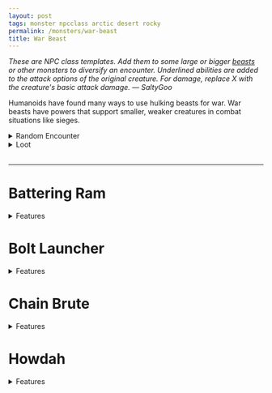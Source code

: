 ```yaml
---
layout: post
tags: monster npcclass arctic desert rocky
permalink: /monsters/war-beast
title: War Beast
---
```


<span class="alchemy"> *These are NPC class templates. Add them to some large or bigger [beasts](https://saltygoo.github.io/list/monsters-beast) or other monsters to diversify an encounter. Underlined abilities are added to the attack options of the original creature. For damage, replace X with the creature's basic attack damage. — SaltyGoo* </span>

Humanoids have found many ways to use hulking beasts for war. War beasts have powers that support smaller, weaker creatures in combat situations like sieges.<br> 

<details markdown="1">
<summary>Random Encounter</summary>

1. **Monster:** 1 war beasts & 1D6 [soldiers](https://saltygoo.github.io/list/monsters-soldier) or [warriors](https://saltygoo.github.io/list/monsters-warrior).
1. **Lair:** A big corral with ominous chains anchered to a pole. <br>	&nbsp; OR <br>	**Omen:** War drums and beast screams.
1. **Spoor:** Trampled creature.
1. **Tracks:** Sound of war drums.
1. **Trace:** A lone hunter looking for cubs to train into war beasts.
1. **Trace:** Trampled house.
</details>

<details markdown="1">
<summary>Loot</summary>

Check on the original beasts stats.
</details>

<br>

---

# Battering Ram
<details markdown="1">
<summary>Features</summary>

The beast is equipped with an armored ramming device designed to destroy doors.

**Stats:** armor at least as chain.

<ins>Bash.</ins> The war beast makes an attack with disadvantage (2X), on a hit, the target is pushed probe. Objects take double damage from this attack.

<ins>Charge.</ins> The war beast pushes all creatures in its path. If they fail a save, they fall prone.
</details>

# Bolt Launcher
<details markdown="1">
<summary>Features</summary>

The beast is equipped with a small ballista. If the war beast does not have hands, a smaller creature is handling it.

**Stats:** unchanged.

<ins>Bolt Launch.</ins> The war beast makes a ranged attack against a target (x), it ignores armor. The war beast can then make a shove maneuvre on a adjacent target.
</details>


# Chain Brute
<details markdown="1">
<summary>Features</summary>

Weighted chains are attached to the war beast to cause maximum havok when it moves. When it makes a melee attack, up to two other nearby targets must save or fall prone.

**Stats:** unchanged.
</details>

# Howdah
<details markdown="1">
<summary>Features</summary>

The war beast is topped with a platform from which creatures can attack safely.

**Stats:** unchanged.

Up to 4 creatures two sizes smaller than the beast can stand on top of it. They have advantage in dodging ranged attacks. If the war beast is slain, all the creatures on the howdah fall prone.
</details>

